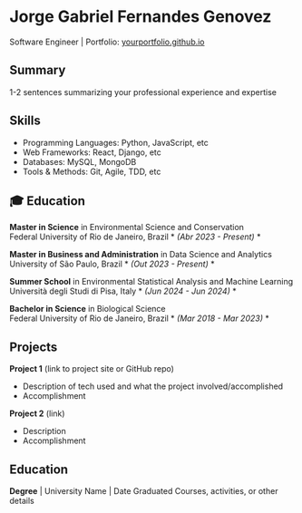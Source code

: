 # Jorge Gabriel Fernandes Genovez
Software Engineer | Portfolio: [yourportfolio.github.io](https://yourportfolio.github.io)

## Summary
1-2 sentences summarizing your professional experience and expertise

## Skills
- Programming Languages: Python, JavaScript, etc 
- Web Frameworks: React, Django, etc
- Databases: MySQL, MongoDB
- Tools & Methods: Git, Agile, TDD, etc

## 🎓 Education
**Master in Science** in Environmental Science and Conservation   
Federal University of Rio de Janeiro, Brazil * *(Abr 2023 - Present)* *

**Master in Business and Administration** in Data Science and Analytics   
University of São Paulo, Brazil * *(Out 2023 - Present)* *

**Summer School** in Environmental Statistical Analysis and Machine Learning   
Università degli Studi di Pisa, Italy * *(Jun 2024 - Jun 2024)* *

**Bachelor in Science** in Biological Science   
Federal University of Rio de Janeiro, Brazil * *(Mar 2018 - Mar 2023)* *

## Projects
**Project 1** (link to project site or GitHub repo)  
- Description of tech used and what the project involved/accomplished
- Accomplishment 

**Project 2** (link)
- Description 
- Accomplishment

## Education
**Degree** | University Name | Date Graduated
Courses, activities, or other details

